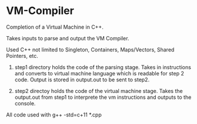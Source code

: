 # VM-Compiler

Completion of a Virtual Machine in C++.

Takes inputs to parse and output the VM Compiler.

Used C++ not limited to Singleton, Containers, Maps/Vectors, Shared Pointers, etc.

1. step1 directory holds the code of the parsing stage. Takes in instructions and converts to virtual machine language which is readable for step 2 code. Output is stored in output.out to be sent to step2.

2. step2 directoy holds the code of the virtual machine stage. Takes the output.out from step1 to interprete the vm instructions and outputs to the console.

All code used with g++ -std=c+11 *.cpp
